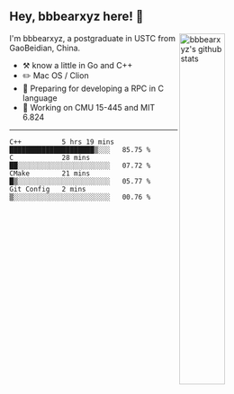 ## Hey, bbbearxyz here! :wave:

<img align="right" alt="bbbearxyz's github stats" width="40%" src="https://github-readme-stats.vercel.app/api?username=bbbearxyz&show_icons=true">

I'm bbbearxyz, a postgraduate in USTC from GaoBeidian, China.

-   :hammer_and_pick:    know a little in Go and C++
-   :pencil2: Mac OS / Clion
-   :seedling: Preparing for developing a RPC in C language 
-   :thinking: Working on CMU 15-445 and MIT 6.824
---
<!--START_SECTION:waka-->
```text
C++          5 hrs 19 mins   █████████████████████▒░░░   85.75 % 
C            28 mins         ██░░░░░░░░░░░░░░░░░░░░░░░   07.72 % 
CMake        21 mins         █▒░░░░░░░░░░░░░░░░░░░░░░░   05.77 % 
Git Config   2 mins          ▒░░░░░░░░░░░░░░░░░░░░░░░░   00.76 % 
```
<!--END_SECTION:waka-->
